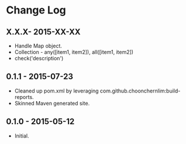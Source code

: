 # Change Log

## X.X.X- 2015-XX-XX

* Handle Map object.
* Collection - any([item1, item2]), all([item1, item2])
* check('description')


## 0.1.1 - 2015-07-23

* Cleaned up pom.xml by leveraging com.github.choonchernlim:build-reports.
* Skinned Maven generated site.


## 0.1.0 - 2015-05-12

* Initial.
